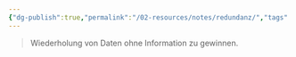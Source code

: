 ```yaml
---
{"dg-publish":true,"permalink":"/02-resources/notes/redundanz/","tags":["#informatik/datenbank"],"noteIcon":"","updated":"2025-09-10T16:38:18.000+02:00"}
---
```


> Wiederholung von Daten ohne Information zu gewinnen.